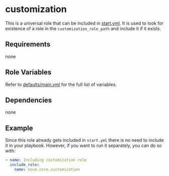 # customization

This is a universal role that can be included in [start.yml](https://github.com/ClarifiedSecurity/catapult/blob/main/defaults/start.yml). It is used to look for existence of a role in the `customization_role_path` and include it if it exists.

## Requirements

none

## Role Variables

Refer to [defaults/main.yml](https://github.com/ClarifiedSecurity/nova.core/blob/main/nova/core/roles/customization/defaults/main.yml) for the full list of variables.

## Dependencies

none

## Example

Since this role already gets included in `start.yml` there is no need to include it in your playbook. However, if you want to run it separately, you can do so with:

```yaml
- name: Including customization role
  include_role:
    name: nova.core.customization
```
